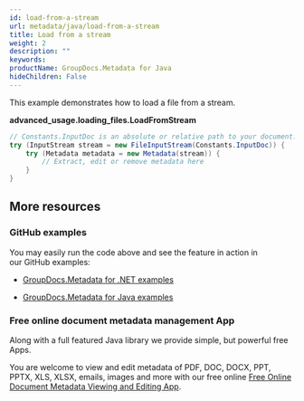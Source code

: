 ```yaml
---
id: load-from-a-stream
url: metadata/java/load-from-a-stream
title: Load from a stream
weight: 2
description: ""
keywords: 
productName: GroupDocs.Metadata for Java
hideChildren: False
---
```

This example demonstrates how to load a file from a stream.

**advanced\_usage.loading\_files.LoadFromStream**

```csharp
// Constants.InputDoc is an absolute or relative path to your document. Ex: @"C:\Docs\source.doc"
try (InputStream stream = new FileInputStream(Constants.InputDoc)) {
	try (Metadata metadata = new Metadata(stream)) {
		// Extract, edit or remove metadata here
	}
}
```

## More resources

### GitHub examples

You may easily run the code above and see the feature in action in our GitHub examples:

*   [GroupDocs.Metadata for .NET examples](https://github.com/groupdocs-metadata/GroupDocs.Metadata-for-.NET)
    
*   [GroupDocs.Metadata for Java examples](https://github.com/groupdocs-metadata/GroupDocs.Metadata-for-Java)
    

### Free online document metadata management App

Along with a full featured Java library we provide simple, but powerful free Apps.

You are welcome to view and edit metadata of PDF, DOC, DOCX, PPT, PPTX, XLS, XLSX, emails, images and more with our free online [Free Online Document Metadata Viewing and Editing App](https://products.groupdocs.app/metadata).
